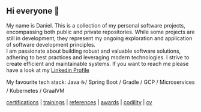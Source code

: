 ## Hi everyone 👋

My name is Daniel. This is a collection of my personal software projects, encompassing both public and private repositories. While some projects are still in development, they represent my ongoing exploration and application of software development principles.  
I am passionate about building robust and valuable software solutions, adhering to best practices and leveraging modern technologies.  I strive to create efficient and maintainable systems.
If you want to reach me please have a look at my [Linkedin Profile](https://www.linkedin.com/in/danielmroczka)

My favourite tech stack: Java ☕/ Spring Boot / Gradle / GCP / Microservices / Kubernetes / GraalVM

[certifications](certifications/CERTIFICATIONS.md) | [trainings](trainings/TRAININGS.md) | [references](references/REFERENCES.md) | [awards](awards/AWARDS.md) | [codility](codility/CODILITY.md) | [cv](cv/CV.md)

